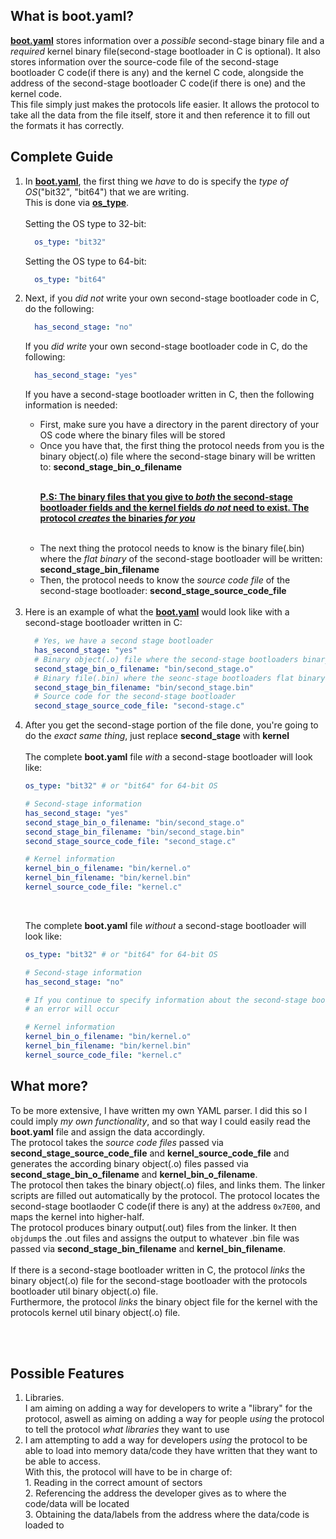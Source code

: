 ## What is boot.yaml?
<p><b><u>boot.yaml</u></b> stores information over a <i>possible</i> second-stage binary file and a <i>required</i> kernel binary file(second-stage bootloader in C is optional). It also stores information over the source-code file of the second-stage bootloader C code(if there is any) and the kernel C code, alongside the address of the second-stage bootloader C code(if there is one) and the kernel code.</br>This file simply just makes the protocols life easier. It allows the protocol to take all the data from the file itself, store it and then reference it to fill out the formats it has correctly.</br></p>

## Complete Guide
<ol>
  <li>In <b><u>boot.yaml</u></b>, the first thing we <i>have</i> to do is specify the <i>type of OS</i>("bit32", "bit64") that we are writing.</br>This is done via <b><u>os_type</u></b>.</br></br>Setting the OS type to 32-bit:</li>
  
  ```yaml
    os_type: "bit32"
  ```
  
  <p>Setting the OS type to 64-bit:</li>
  
  ```yaml
    os_type: "bit64"
  ```

  <li>Next, if you <i>did not</i> write your own second-stage bootloader code in C, do the following:</li>
  
  ```yaml
    has_second_stage: "no"
  ```
  
  <p>If you <i>did write</i> your own second-stage bootloader code in C, do the following:</p>
  
  ```yaml
    has_second_stage: "yes"
  ```
  
  <p>If you have a second-stage bootloader written in C, then the following information is needed:</p>
  <ul>
    <li>First, make sure you have a directory in the parent directory of your OS code where the binary files will be stored</li>
    <li>Once you have that, the first thing the protocol needs from you is the binary object(.o) file where the second-stage binary will be written to: <b>second_stage_bin_o_filename</b></li>
    <p></br><u><b>P.S: The binary files that you give to <i>both</i> the second-stage bootloader fields and the kernel fields <i>do not</i> need to exist. The protocol <i>creates</i> the binaries <i>for you</i></b></u></p></br>
    <li>The next thing the protocol needs to know is the binary file(.bin) where the <i>flat binary</i> of the second-stage bootloader will be written: <b>second_stage_bin_filename</b></li>
    <li>Then, the protocol needs to know the <i>source code file</i> of the second-stage bootloader: <b>second_stage_source_code_file</b></li>
  </ul></br>
  <li>Here is an example of what the <b><u>boot.yaml</u></b> would look like with a second-stage bootloader written in C:</li>
  
  ```yaml
    # Yes, we have a second stage bootloader
    has_second_stage: "yes"
    # Binary object(.o) file where the second-stage bootloaders binary will be written to
    second_stage_bin_o_filename: "bin/second_stage.o"
    # Binary file(.bin) where the seonc-stage bootloaders flat binary will be written to
    second_stage_bin_filename: "bin/second_stage.bin"
    # Source code for the second-stage bootloader
    second_stage_source_code_file: "second-stage.c"
  ```
  
  <li>After you get the second-stage portion of the file done, you're going to do the <i>exact same thing</i>, just replace <b>second_stage</b> with <b>kernel</b></br></br>The complete <b>boot.yaml</b> file <i>with</i> a second-stage bootloader will look like:</li>
  
  ```yaml
  os_type: "bit32" # or "bit64" for 64-bit OS
  
  # Second-stage information
  has_second_stage: "yes"
  second_stage_bin_o_filename: "bin/second_stage.o"
  second_stage_bin_filename: "bin/second_stage.bin"
  second_stage_source_code_file: "second_stage.c"
  
  # Kernel information
  kernel_bin_o_filename: "bin/kernel.o"
  kernel_bin_filename: "bin/kernel.bin"
  kernel_source_code_file: "kernel.c"
  ```
  </br>
  <p>The complete <b>boot.yaml</b> file <i>without</i> a second-stage bootloader will look like:</p>
  
  ```yaml
  os_type: "bit32" # or "bit64" for 64-bit OS
  
  # Second-stage information
  has_second_stage: "no"
  
  # If you continue to specify information about the second-stage bootloader
  # an error will occur
  
  # Kernel information
  kernel_bin_o_filename: "bin/kernel.o"
  kernel_bin_filename: "bin/kernel.bin"
  kernel_source_code_file: "kernel.c"
  ```
  
</ol>

## What more?
<p>To be more extensive, I have written my own YAML parser. I did this so I could imply <i>my own functionality</i>, and so that way I could easily read the <b>boot.yaml</b> file and assign the data accordingly.</br>The protocol takes the <i>source code files</i> passed via <b>second_stage_source_code_file</b> and <b>kernel_source_code_file</b> and generates the according binary object(.o) files passed via <b>second_stage_bin_o_filename</b> and <b>kernel_bin_o_filename</b>.</br>The protocol then takes the binary object(.o) files, and links them. The linker scripts are filled out automatically by the protocol. The protocol locates the second-stage bootlaoder C code(if there is any) at the address <code>0x7E00</code>, and maps the kernel into higher-half.</br>The protocol produces binary output(.out) files from the linker. It then <code>objdump</code>s the .out files and assigns the output to whatever .bin file was passed via <b>second_stage_bin_filename</b> and <b>kernel_bin_filename</b>.</br></br>If there is a second-stage bootloader written in C, the protocol <i>links</i> the binary object(.o) file for the second-stage bootloader with the protocols bootloader util binary object(.o) file.</br>Furthermore, the protocol <i>links</i> the binary object file for the kernel with the protocols kernel util binary object(.o) file.</p></br></br>

## Possible Features
<ol>
    <li>Libraries.</br>I am aiming on adding a way for developers to write a "library" for the protocol, aswell as aiming on adding a way for people <i>using</i> the protocol to tell the protocol <i>what libraries</i> they want to use</li>
    <li>I am attempting to add a way for developers <i>using</i> the protocol to be able to load into memory data/code they have written that they want to be able to access.</br>With this, the protocol will have to be in charge of:</br>1. Reading in the correct amount of sectors</br>2. Referencing the address the developer gives as to where the code/data will be located</br>3. Obtaining the data/labels from the address where the data/code is loaded to</li>
</ol>
